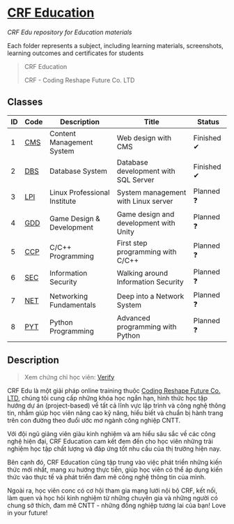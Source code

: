 # [CRF Education](https://education.crfnetwork.com/)

*CRF Edu repository for Education materials*

Each folder represents a subject, including learning materials, screenshots, learning outcomes and certificates for students

> CRF Education
>
> CRF - Coding Reshape Future Co. LTD

## Classes

| ID | Code | Description | Title | Status |
| --- | --- | --- | --- | --- |
| 1 | [CMS](./CMS) | Content Management System | Web design with CMS | Finished ✔ |
| 2 | [DBS](./DBS) | Database System | Database development with SQL Server | Finished ✔ |
| 3 | [LPI](./LPI) | Linux Professional Institute | System management with Linux server | Planned ❓ |
| 4 | [GDD](./GDD) | Game Design & Development | Game design and development with Unity | Planned ❓ |
| 5 | [CCP](./CPP) | C/C++ Programming | First step programming with C/C++ | Planned ❓ |
| 6 | [SEC](./SEC) | Information Security | Walking around Information Security | Planned ❓ |
| 7 | [NET](./NET) | Networking Fundamentals | Deep into a Network System | Planned ❓ |
| 8 | [PYT](./PYT) | Python Programming | Advanced programming with Python | Planned ❓ |

## Description

> Xem chứng chỉ học viên: [Verify](https://verify.crfnetwork.com/)

CRF Edu là một giải pháp online training thuộc [Coding Reshape Future Co. LTD](https://www.crfnetwork.com/), chúng tôi cung cấp những khóa học ngắn hạn, hình thức học tập hướng dự án (project-based) về tất cả lĩnh vực lập trình và công nghệ thông tin, nhằm giúp học viên nâng cao kỹ năng, hiểu biết và chuẩn bị hành trang trên con đường theo đuổi ước mơ ngành công nghiệp CNTT.

Với đội ngũ giảng viên giàu kinh nghiệm và am hiểu sâu sắc về các công nghệ hiện đại, CRF Education cam kết đem đến cho học viên những trải nghiệm học tập chất lượng và đáp ứng tốt nhu cầu của thị trường hiện nay.

Bên cạnh đó, CRF Education cũng tập trung vào việc phát triển những kiến thức mới nhất, mang xu hướng thực tiễn, giúp học viên có thể áp dụng kiến thức vào thực tế và phát triển đam mê công nghệ thông tin của mình.

Ngoài ra, học viên conc có cơ hội tham gia mạng lưới nội bộ CRF, kết nối, làm quen và học hỏi kinh nghiệm từ những chuyên gia và những người có chung sở thích, đam mê CNTT - những đồng nghiệp tương lai của bạn! Love in your future!
